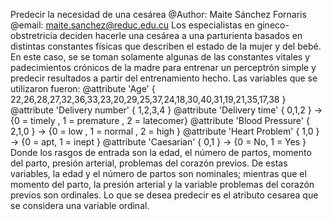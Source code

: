 Predecir la necesidad de una cesárea
@Author: Maite Sánchez Fornaris
@email: maite.sanchez@reduc.edu.cu
Los especialistas en gineco-obstretricia deciden hacerle una cesárea a una parturienta basados en distintas constantes físicas que describen el estado de la mujer y del bebé. En este caso, se se toman solamente algunas de las constantes vitales y padecimientos crónicos de la madre para entrenar un perceptrón simple y predecir resultados a partir del entrenamiento hecho.
Las variables que se utilizaron fueron:
      @attribute 'Age' { 22,26,28,27,32,36,33,23,20,29,25,37,24,18,30,40,31,19,21,35,17,38 }
      @attribute 'Delivery number' { 1,2,3,4 }
      @attribute 'Delivery time' { 0,1,2 } -> {0 = timely , 1 = premature , 2 = latecomer}
      @attribute 'Blood Pressure' { 2,1,0 } -> {0 = low , 1 = normal , 2 = high }
      @attribute 'Heart Problem' { 1,0 } -> {0 = apt, 1 = inept }
      @attribute 'Caesarian' { 0,1 } -> {0 = No, 1 = Yes }
Donde los rasgos de entrada son la edad, el número de partos, momento del parto, presión arterial, problemas del corazón previos. De estas variables, la edad y el número de partos son nominales; mientras que el momento del parto, la presión arterial y la variable problemas del corazón previos son ordinales.
Lo que se desea predecir es el atributo cesarea que se considera una variable ordinal.
